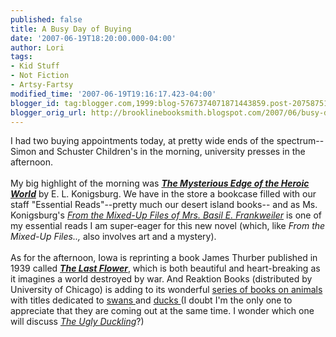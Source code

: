 ```yaml
---
published: false
title: A Busy Day of Buying
date: '2007-06-19T18:20:00.000-04:00'
author: Lori
tags:
- Kid Stuff
- Not Fiction
- Artsy-Fartsy
modified_time: '2007-06-19T19:16:17.423-04:00'
blogger_id: tag:blogger.com,1999:blog-5767374071871443859.post-2075875193244905242
blogger_orig_url: http://brooklinebooksmith.blogspot.com/2007/06/busy-day-of-buying.html
---
```


I had two buying appointments today, at pretty wide ends of the spectrum--Simon and Schuster Children's in the morning, university presses in the afternoon.<br /><br />My big highlight of the morning was <strong><em><a href="http://brookline.booksense.com/NASApp/store/Product?s=showproduct&isbn=9781416949725">The Mysterious Edge of the Heroic World</a></em></strong> by E. L. Konigsburg. We have in the store a bookcase filled with our staff "Essential Reads"--pretty much our desert island books-- and as Ms. Konigsburg's <em><a href="http://brookline.booksense.com/NASApp/store/Product?s=showproduct&amp;isbn=9780689853548">From the Mixed-Up Files of Mrs. Basil E. Frankweiler</a></em> is one of my essential reads I am super-eager for this new novel (which, like <em>From the Mixed-Up Files..,</em> also involves art and a mystery).<br /><br />As for the afternoon, Iowa is reprinting a book James Thurber published in 1939 called <em><strong><a href="http://brookline.booksense.com/NASApp/store/Product?s=showproduct&isbn=9781587296208">The Last Flower</a></strong></em>, which is both beautiful and heart-breaking as it imagines a world destroyed by war. And Reaktion Books (distributed by University of Chicago) is adding to its wonderful <a href="http://www.reaktionbooks.co.uk/series.html?id=1">series of books on animals </a>with titles dedicated to <a href="http://brookline.booksense.com/NASApp/store/Product?s=showproduct&amp;isbn=9781861893499">swans </a>and <a href="http://brookline.booksense.com/NASApp/store/Search?s=results&initiate=yes&amp;fromauthor=yes&author=5836671">ducks </a>(I doubt I'm the only one to appreciate that they are coming out at the same time. I wonder which one will discuss <em><a href="http://brookline.booksense.com/NASApp/store/Product?s=showproduct&amp;isbn=9780763621599">The Ugly Duckling</a></em>?)